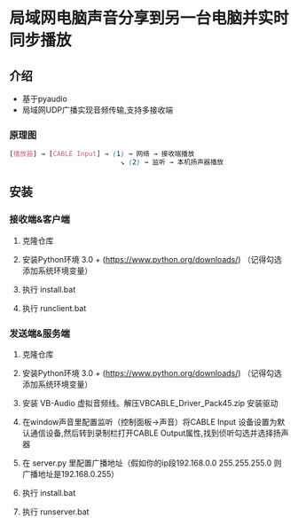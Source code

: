 # 局域网电脑声音分享到另一台电脑并实时同步播放

## 介绍
* 基于pyaudio 
* 局域网UDP广播实现音频传输,支持多接收端

### 原理图
```scss
[播放器] → [CABLE Input] → (1) → 网络 → 接收端播放  
                            ↘ (2) → 监听 → 本机扬声器播放
```

## 安装

### 接收端&客户端
1. 克隆仓库
2. 安装Python环境 3.0 + (https://www.python.org/downloads/) （记得勾选添加系统环境变量）

3. 执行 install.bat
4. 执行 runclient.bat

### 发送端&服务端
1. 克隆仓库
2. 安装Python环境 3.0 + (https://www.python.org/downloads/) （记得勾选添加系统环境变量）

3. 安装 VB-Audio 虚拟音频线。解压VBCABLE_Driver_Pack45.zip 安装驱动
4. 在window声音里配置监听（控制面板->声音）将CABLE Input 设备设置为默认通信设备,然后转到录制栏打开CABLE Output属性,找到侦听勾选并选择扬声器
5. 在 server.py 里配置广播地址（假如你的ip段192.168.0.0 255.255.255.0  则广播地址是192.168.0.255）
6. 执行 install.bat
7. 执行 runserver.bat




